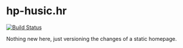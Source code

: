 # hp-husic.hr

[![Build Status](https://travis-ci.org/Nibbler73/hp-husic.hr.svg?branch=master)](https://travis-ci.org/Nibbler73/hp-husic.hr)

Nothing new here, just versioning the changes of a static homepage.
